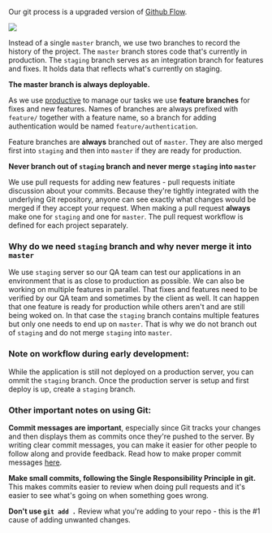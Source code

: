 Our git process is a upgraded version of [Github Flow](https://guides.github.com/introduction/flow/).

![](https://ftp.infinum.co/stjepan_hadjic/git-flow-2.jpg)

Instead of a single `master` branch, we use two branches to record the history of the project. The `master` branch stores code that's currently in production. The `staging` branch serves as an integration branch for features and fixes. It holds data that reflects what's currently on staging.

**The master branch is always deployable.**

As we use [productive](https://productive.io) to manage our tasks we use **feature branches** for fixes and new features. Names of branches are always prefixed with `feature/` together with a feature name, so a branch for adding authentication would be named `feature/authentication`.

Feature branches are **always** branched out of `master`. They are also merged first into `staging` and then into `master` if they are ready for production.

**Never branch out of `staging` branch and never merge `staging` into `master`**

We use pull requests for adding new features - pull requests initiate discussion about your commits. Because they're tightly integrated with the underlying Git repository, anyone can see exactly what changes would be merged if they accept your request. When making a pull request **always** make one for `staging` and one for `master`. The pull request workflow is defined for each project separately.

### Why do we need `staging` branch and why never merge it into `master`

We use `staging` server so our QA team can test our applications in an environment that is as close to production as possible. We can also be working on multiple features in parallel. That fixes and features need to be verified by our QA team and sometimes by the client as well. It can happen that one feature is ready for production while others aren't and are still being woked on. In that case the `staging` branch contains multiple features but only one needs to end up on `master`. That is why we do not branch out of `staging` and do not merge `staging` into `master`.

### Note on workflow during early development:

While the application is still not deployed on a production server, you can ommit the `staging` branch. Once the production server is setup and first deploy is up, create a `staging` branch.

### Other important notes on using Git:

**Commit messages are important**, especially since Git tracks your changes and then displays them as commits once they're pushed to the server. By writing clear commit messages, you can make it easier for other people to follow along and provide feedback. Read how to make proper commit messages [here](http://chris.beams.io/posts/git-commit/).

**Make small commits, following the Single Responsibility Principle in git.** This makes commits easier to review when doing pull requests and it's easier to see what's going on when something goes wrong.

**Don't use `git add .`** Review what you're adding to your repo - this is the #1 cause of adding unwanted changes.
